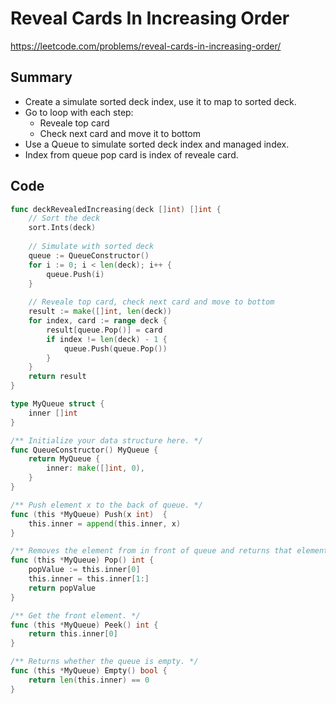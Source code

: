 # Reveal Cards In Increasing Order

https://leetcode.com/problems/reveal-cards-in-increasing-order/

## Summary

 - Create a simulate sorted deck index, use it to map to sorted deck.
 - Go to loop with each step:
	 - Reveale top card
	 - Check next card and move it to bottom
- Use a Queue to simulate sorted deck index and managed index.
- Index from queue pop card is index of reveale card.

## Code

```go
func deckRevealedIncreasing(deck []int) []int {
    // Sort the deck
    sort.Ints(deck)
    
    // Simulate with sorted deck
    queue := QueueConstructor() 
    for i := 0; i < len(deck); i++ {
        queue.Push(i)
    }
    
    // Reveale top card, check next card and move to bottom 
    result := make([]int, len(deck))
    for index, card := range deck {
        result[queue.Pop()] = card
        if index != len(deck) - 1 {
            queue.Push(queue.Pop())
        }
    }
    return result
}

type MyQueue struct {
    inner []int
}

/** Initialize your data structure here. */
func QueueConstructor() MyQueue {
    return MyQueue {
        inner: make([]int, 0),
    }
}

/** Push element x to the back of queue. */
func (this *MyQueue) Push(x int)  {
    this.inner = append(this.inner, x)
}

/** Removes the element from in front of queue and returns that element. */
func (this *MyQueue) Pop() int {
    popValue := this.inner[0]
    this.inner = this.inner[1:]
    return popValue
}

/** Get the front element. */
func (this *MyQueue) Peek() int {
    return this.inner[0]
}

/** Returns whether the queue is empty. */
func (this *MyQueue) Empty() bool {
    return len(this.inner) == 0
}
```

